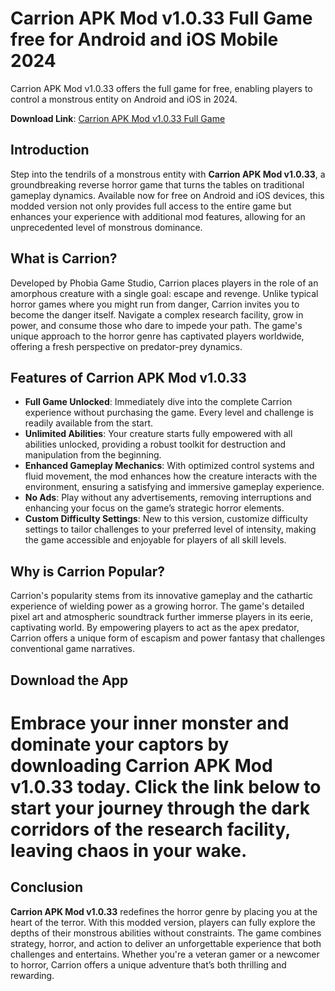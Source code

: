 # Carrion APK Mod v1.0.33 Full Game free for Android and iOS Mobile 2024
Carrion APK Mod v1.0.33 offers the full game for free, enabling players to control a monstrous entity on Android and iOS in 2024.

**Download Link**: [Carrion APK Mod v1.0.33 Full Game](https://techymody.com/carrion-mod-apk-1-0-33-paid-for-freeunlockedfull/)

## Introduction
Step into the tendrils of a monstrous entity with **Carrion APK Mod v1.0.33**, a groundbreaking reverse horror game that turns the tables on traditional gameplay dynamics. Available now for free on Android and iOS devices, this modded version not only provides full access to the entire game but enhances your experience with additional mod features, allowing for an unprecedented level of monstrous dominance.

## What is Carrion?
Developed by Phobia Game Studio, Carrion places players in the role of an amorphous creature with a single goal: escape and revenge. Unlike typical horror games where you might run from danger, Carrion invites you to become the danger itself. Navigate a complex research facility, grow in power, and consume those who dare to impede your path. The game's unique approach to the horror genre has captivated players worldwide, offering a fresh perspective on predator-prey dynamics.

## Features of Carrion APK Mod v1.0.33
- **Full Game Unlocked**: Immediately dive into the complete Carrion experience without purchasing the game. Every level and challenge is readily available from the start.
- **Unlimited Abilities**: Your creature starts fully empowered with all abilities unlocked, providing a robust toolkit for destruction and manipulation from the beginning.
- **Enhanced Gameplay Mechanics**: With optimized control systems and fluid movement, the mod enhances how the creature interacts with the environment, ensuring a satisfying and immersive gameplay experience.
- **No Ads**: Play without any advertisements, removing interruptions and enhancing your focus on the game’s strategic horror elements.
- **Custom Difficulty Settings**: New to this version, customize difficulty settings to tailor challenges to your preferred level of intensity, making the game accessible and enjoyable for players of all skill levels.

## Why is Carrion Popular?
Carrion's popularity stems from its innovative gameplay and the cathartic experience of wielding power as a growing horror. The game's detailed pixel art and atmospheric soundtrack further immerse players in its eerie, captivating world. By empowering players to act as the apex predator, Carrion offers a unique form of escapism and power fantasy that challenges conventional game narratives.

## Download the App
Embrace your inner monster and dominate your captors by downloading Carrion APK Mod v1.0.33 today. Click the link below to start your journey through the dark corridors of the research facility, leaving chaos in your wake.
=
## Conclusion
**Carrion APK Mod v1.0.33** redefines the horror genre by placing you at the heart of the terror. With this modded version, players can fully explore the depths of their monstrous abilities without constraints. The game combines strategy, horror, and action to deliver an unforgettable experience that both challenges and entertains. Whether you're a veteran gamer or a newcomer to horror, Carrion offers a unique adventure that’s both thrilling and rewarding.

